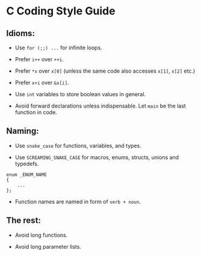 # C Coding Style Guide

## Idioms:

* Use `for (;;) ...` for infinite loops.

* Prefer `i++` over `++i`.

* Prefer `*x` over `x[0]`
  (unless the same code also accesses `x[1]`, `x[2]` etc.)

* Prefer `x+i` over `&x[i]`.

* Use `int` variables to store boolean values in general.

* Avoid forward declarations unless indispensable.
  Let `main` be the last function in code.

## Naming:

* Use `snake_case` for functions, variables, and types.

* Use `SCREAMING_SNAKE_CASE` for macros, enums, structs, unions and typedefs.

```
enum _ENUM_NAME
{
    ...
};
```

* Function names are named in form of `verb + noun`.

## The rest:

* Avoid long functions.

* Avoid long parameter lists.
